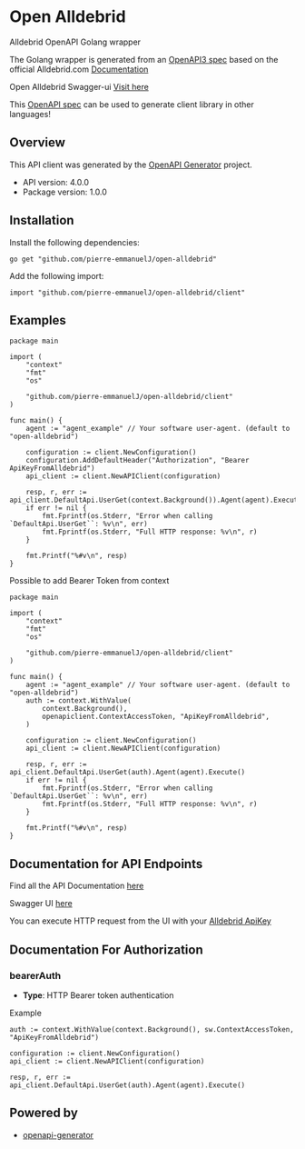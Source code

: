 # Open Alldebrid

Alldebrid OpenAPI Golang wrapper

The Golang wrapper is generated from an [OpenAPI3 spec](./alldebrid.yaml) based on the official Alldebrid.com [Documentation](https://docs.alldebrid.com/#general-informations)

Open Alldebrid Swagger-ui [Visit here](https://pierre-emmanuelj.github.io/open-alldebrid/)

This [OpenAPI spec](./alldebrid.yaml) can be used to generate client library in other languages!

## Overview

This API client was generated by the [OpenAPI Generator](https://openapi-generator.tech) project.

- API version: 4.0.0
- Package version: 1.0.0

## Installation

Install the following dependencies:

```shell
go get "github.com/pierre-emmanuelJ/open-alldebrid"
```

Add the following import:

```golang
import "github.com/pierre-emmanuelJ/open-alldebrid/client"
```

## Examples

```Golang
package main

import (
	"context"
	"fmt"
	"os"

	"github.com/pierre-emmanuelJ/open-alldebrid/client"
)

func main() {
	agent := "agent_example" // Your software user-agent. (default to "open-alldebrid")

	configuration := client.NewConfiguration()
	configuration.AddDefaultHeader("Authorization", "Bearer ApiKeyFromAlldebrid")
	api_client := client.NewAPIClient(configuration)

	resp, r, err := api_client.DefaultApi.UserGet(context.Background()).Agent(agent).Execute()
	if err != nil {
		fmt.Fprintf(os.Stderr, "Error when calling `DefaultApi.UserGet``: %v\n", err)
		fmt.Fprintf(os.Stderr, "Full HTTP response: %v\n", r)
	}

	fmt.Printf("%#v\n", resp)
}
```

Possible to add Bearer Token from context
```Golang
package main

import (
	"context"
	"fmt"
	"os"

	"github.com/pierre-emmanuelJ/open-alldebrid/client"
)

func main() {
	agent := "agent_example" // Your software user-agent. (default to "open-alldebrid")
	auth := context.WithValue(
		context.Background(),
		openapiclient.ContextAccessToken, "ApiKeyFromAlldebrid",
	)

	configuration := client.NewConfiguration()
	api_client := client.NewAPIClient(configuration)

	resp, r, err := api_client.DefaultApi.UserGet(auth).Agent(agent).Execute()
	if err != nil {
		fmt.Fprintf(os.Stderr, "Error when calling `DefaultApi.UserGet``: %v\n", err)
		fmt.Fprintf(os.Stderr, "Full HTTP response: %v\n", r)
	}

	fmt.Printf("%#v\n", resp)
}
```

## Documentation for API Endpoints

Find all the API Documentation [here](./docs/DefaultApi.md)

Swagger UI [here](https://pierre-emmanuelj.github.io/open-alldebrid/)

You can execute HTTP request from the UI with your [Alldebrid ApiKey](https://alldebrid.com/apikeys/)

## Documentation For Authorization

### bearerAuth

- **Type**: HTTP Bearer token authentication

Example

```golang
auth := context.WithValue(context.Background(), sw.ContextAccessToken, "ApiKeyFromAlldebrid")

configuration := client.NewConfiguration()
api_client := client.NewAPIClient(configuration)

resp, r, err := api_client.DefaultApi.UserGet(auth).Agent(agent).Execute()
```

## Powered by

* [openapi-generator](https://github.com/OpenAPITools/openapi-generator)

